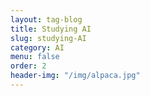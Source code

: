 ```yaml
---
layout: tag-blog
title: Studying AI
slug: studying-AI
category: AI
menu: false
order: 2
header-img: "/img/alpaca.jpg"
---
```

